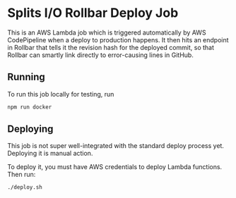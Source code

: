 # Splits I/O Rollbar Deploy Job
This is an AWS Lambda job which is triggered automatically by AWS CodePipeline when a deploy to production happens. It
then hits an endpoint in Rollbar that tells it the revision hash for the deployed commit, so that Rollbar can smartly
link directly to error-causing lines in GitHub.

## Running
To run this job locally for testing, run
```sh
npm run docker
```

## Deploying
This job is not super well-integrated with the standard deploy process yet. Deploying it is manual action.

To deploy it, you must have AWS credentials to deploy Lambda functions. Then run:
```sh
./deploy.sh
```
